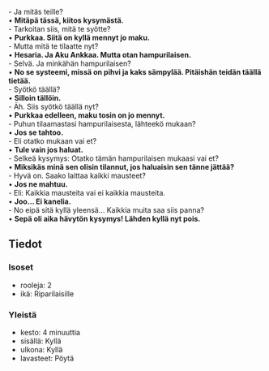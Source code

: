 \- Ja mitäs teille?  
• **Mitäpä tässä, kiitos kysymästä.**  
\- Tarkoitan siis, mitä te syötte?  
• **Purkkaa. Siitä on kyllä mennyt jo maku.**  
\- Mutta mitä te tilaatte nyt?  
• **Hesaria. Ja Aku Ankkaa. Mutta otan hampurilaisen.**  
\- Selvä. Ja minkähän hampurilaisen?  
• **No se systeemi, missä on pihvi ja kaks sämpylää. Pitäishän teidän täällä tietää.**  
\- Syötkö täällä?  
• **Silloin tällöin.**  
\- Äh. Siis syötkö täällä nyt?  
• **Purkkaa edelleen, maku tosin on jo mennyt.**  
\- Puhun tilaamastasi hampurilaisesta, lähteekö mukaan?  
• **Jos se tahtoo.**  
\- Eli otatko mukaan vai et?  
• **Tule vain jos haluat.**  
\- Selkeä kysymys: Otatko tämän hampurilaisen mukaasi vai et?  
• **Miksikäs minä sen olisin tilannut, jos haluaisin sen tänne jättää?**  
\- Hyvä on. Saako laittaa kaikki mausteet?  
• **Jos ne mahtuu.**  
\- Eli: Kaikkia mausteita vai ei kaikkia mausteita.  
• **Joo… Ei kanelia.**  
\- No eipä sitä kyllä yleensä… Kaikkia muita saa siis panna?  
• **Sepä oli aika hävytön kysymys! Lähden kyllä nyt pois.**  


## Tiedot
### Isoset
- rooleja: 2
- ikä: Riparilaisille

### Yleistä
- kesto: 4 minuuttia
- sisällä: Kyllä
- ulkona: Kyllä
- lavasteet: Pöytä